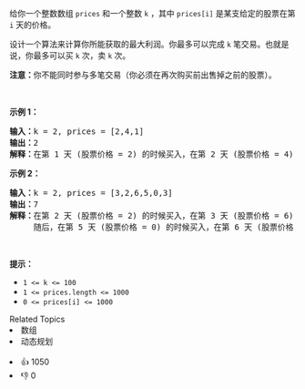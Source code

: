 <p>给你一个整数数组&nbsp;<code>prices</code> 和一个整数 <code>k</code> ，其中 <code>prices[i]</code> 是某支给定的股票在第 <code>i</code><em> </em>天的价格。</p>

<p>设计一个算法来计算你所能获取的最大利润。你最多可以完成 <code>k</code> 笔交易。也就是说，你最多可以买 <code>k</code> 次，卖 <code>k</code> 次。</p>

<p><strong>注意：</strong>你不能同时参与多笔交易（你必须在再次购买前出售掉之前的股票）。</p>

<p>&nbsp;</p>

<p><strong class="example">示例 1：</strong></p>

<pre>
<strong>输入：</strong>k = 2, prices = [2,4,1]
<strong>输出：</strong>2
<strong>解释：</strong>在第 1 天 (股票价格 = 2) 的时候买入，在第 2 天 (股票价格 = 4) 的时候卖出，这笔交易所能获得利润 = 4-2 = 2 。</pre>

<p><strong class="example">示例 2：</strong></p>

<pre>
<strong>输入：</strong>k = 2, prices = [3,2,6,5,0,3]
<strong>输出：</strong>7
<strong>解释：</strong>在第 2 天 (股票价格 = 2) 的时候买入，在第 3 天 (股票价格 = 6) 的时候卖出, 这笔交易所能获得利润 = 6-2 = 4 。
     随后，在第 5 天 (股票价格 = 0) 的时候买入，在第 6 天 (股票价格 = 3) 的时候卖出, 这笔交易所能获得利润 = 3-0 = 3 。</pre>

<p>&nbsp;</p>

<p><strong>提示：</strong></p>

<ul> 
 <li><code>1 &lt;= k &lt;= 100</code></li> 
 <li><code>1 &lt;= prices.length &lt;= 1000</code></li> 
 <li><code>0 &lt;= prices[i] &lt;= 1000</code></li> 
</ul>

<div><div>Related Topics</div><div><li>数组</li><li>动态规划</li></div></div><br><div><li>👍 1050</li><li>👎 0</li></div>